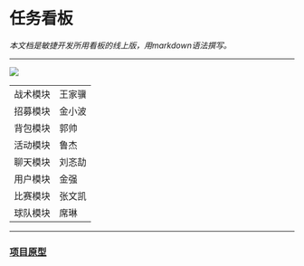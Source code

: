 # 任务看板

*本文档是敏捷开发所用看板的线上版，用markdown语法撰写。*

----
![](https://www.egoistk21.xyz/image/1261521515729_.pic.jpg)

|||
|-|-|
|战术模块| 王家骥 | 100-199 |
|招募模块| 金小波 | 200-299 |
|背包模块| 郭帅 | 300-399 |
|活动模块| 鲁杰 | 400-499 |
|聊天模块| 刘忞劼 | 500-599|
|用户模块| 金强 | 600-699 |
|比赛模块| 张文凯| 700-799 |
|球队模块| 席琳 | 800-899 |

----
### [项目原型](https://canb4m.axshare.com)
